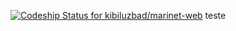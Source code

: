 [ ![Codeship Status for kibiluzbad/marinet-web](https://www.codeship.io/projects/a028e2f0-1a85-0132-406f-7ada615c984a/status)](https://www.codeship.io/projects/34690)
teste